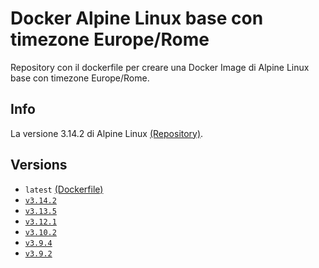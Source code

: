# Docker Alpine Linux base con timezone Europe/Rome

Repository con il dockerfile per creare una Docker Image di Alpine Linux base con timezone Europe/Rome.

## Info

La versione 3.14.2 di Alpine Linux [(Repository)](https://github.com/scolagreco/docker-alpine/tree/v3.14.2).

## Versions

- `latest` [(Dockerfile)](https://github.com/scolagreco/alpine-base/blob/master/Dockerfile)
- [`v3.14.2`](https://github.com/scolagreco/alpine-base/releases/tag/v3.14.2)
- [`v3.13.5`](https://github.com/scolagreco/alpine-base/releases/tag/v3.13.5)
- [`v3.12.1`](https://github.com/scolagreco/alpine-base/releases/tag/v3.12.1)
- [`v3.10.2`](https://github.com/scolagreco/alpine-base/releases/tag/v3.10.2)
- [`v3.9.4`](https://github.com/scolagreco/alpine-base/releases/tag/v3.9.4)
- [`v3.9.2`](https://github.com/scolagreco/alpine-base/releases/tag/v3.9.2)
